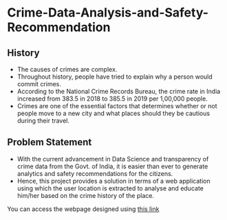 # Crime-Data-Analysis-and-Safety-Recommendation
History
--
- The causes of crimes are complex.
- Throughout history, people have tried to explain why a person would commit crimes. 
- According to the National Crime Records Bureau, the crime rate in India increased from 383.5 in 2018 to 385.5 in 2019 per 1,00,000 people.
- Crimes are one of the essential factors that determines whether or not people move to a new city and what places should they be cautious during their travel.

Problem Statement
--
- With the current advancement in Data Science and transparency of crime data from the Govt. of India, it is easier than ever to generate analytics and safety recommendations for the citizens. 
- Hence, this project provides a solution in terms of a web application using which the user location is extracted to analyse and educate him/her based on the crime history of the place.

You can access the webpage designed using [this link](https://akil-rajendran-crime-data-analysis-and-safety-recom-main-6124th.streamlit.app/)
